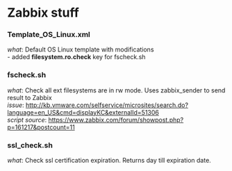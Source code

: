 # Zabbix stuff

### Template_OS_Linux.xml
  *what*: Default OS Linux template with modifications   
          - added **filesystem.ro.check** key for fscheck.sh

### fscheck.sh   
  *what*: Check all ext filesystems are in rw mode. Uses zabbix_sender to send result to Zabbix   
  *issue*: http://kb.vmware.com/selfservice/microsites/search.do?language=en_US&cmd=displayKC&externalId=51306   
  *script source*: https://www.zabbix.com/forum/showpost.php?p=161217&postcount=11

### ssl_check.sh
  *what*: Check ssl certification expiration. Returns day till expiration date.
